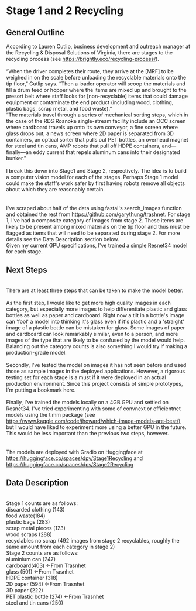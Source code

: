 # Stage 1 and 2 Recycling
## General Outline
According to Lauren Cutlip, business development and outreach manager at the Recycling & Disposal Solutions of Virginia, there are stages to the recycling process (see https://brightly.eco/recycling-process/).  
<br/>“When the driver completes their route, they arrive at the [MRF] to be weighed in on the scale before unloading the recyclable materials onto the tip floor,” Cutlip says. “Then a loader operator will scoop the materials and fill a drum feed or hopper where the items are mixed up and brought to the presort belt where staff looks for [non-recyclable] items that could damage equipment or contaminate the end product (including wood, clothing, plastic bags, scrap metal, and food waste).”
<br/>“The materials travel through a series of mechanical sorting steps, which in the case of the RDS Roanoke single-stream facility include an OCC screen where cardboard travels up onto its own conveyor, a fine screen where glass drops out, a news screen where 2D paper is separated from 3D containers, an optical sorter that pulls out PET bottles, an overhead magnet for steel and tin cans, AMP robots that pull off HDPE containers, and—finally—an eddy current that repels aluminum cans into their designated bunker.”
<br/><br/>I break this down into Stage1 and Stage 2, respectively.  The idea is to build a computer vision model for each of the stages.  Perhaps Stage 1 model could make the staff's work safer by first having robots remove all objects about which they are reasonably certain.  
<br/></br> I've scraped about half of the data using fastai's search_images function and obtained the rest from https://github.com/garythung/trashnet.  For stage 1, I've had a composite category of images from stage 2.  These items are likely to be present among mixed materials on the tip floor and thus must be flagged as items that will need to be separated during stage 2.  For more details see the Data Description section below.
<br/>Given my current GPU specifications, I've trained a simple Resnet34 model for each stage. 
## Next Steps
<br/>There are at least three steps that can be taken to make the model better.
<br/><br/>As the first step, I would like to get more high quality images in each category, but especially more images to help differentiate plastic and glass bottles as well as paper and cardboard.  Right now a tilt in a bottle's image can 'fool' a model into thinking it's glass even if it's plastic and a 'straight' image of a plastic bottle can be mistaken for glass.  Some images of paper and cardboard can look remarkably similar, even to a person, and more images of the type that are likely to be confused by the model would help.  Balancing out the category counts is also something I would try if making a production-grade model.  
<br/>Secondly, I've tested the model on images it has not seen before and used those as sample images in the deployed applications.  However, a rigorous testing set for each stage is a must if it were deployed in an actual production environment.  Since this project consists of simple prototypes, I'm putting a bookmark here.  
<br/> Finally, I've trained the models locally on a 4GB GPU and settled on Resnet34.  I've tried experimenting with some of convnext or efficientnet models using the timm package (see https://www.kaggle.com/code/jhoward/which-image-models-are-best/), but I would have liked to experiment more using a better GPU in the future.  This would be less important than the previous two steps, however.   
<br/><br/> The models are deployed with Gradio on Huggingface at https://huggingface.co/spaces/dpv/Stage1Recycling and https://huggingface.co/spaces/dpv/Stage2Recycling

## Data Description
<br/>
Stage 1 counts are as follows: 
    <br/>discarded clothing (143)
    <br/>food waste(184)
    <br/>plastic bags (283)
    <br/>scrap metal pieces (123)
    <br/>wood scraps (288)
    <br/>recyclables no scrap (492 images from stage 2 recyclables, roughly the same amount from each category in stage 2)
<br/>
Stage 2 counts are as follows: 
    <br/>aluminium can (247)
    <br/>cardboard(403) <-From Trasnhet
    <br/>glass (501) <-From Trasnhet
    <br/>HDPE container (318)
    <br/>2D paper (594) <-From Trasnhet
    <br/>3D paper (222)
    <br/>PET plastic bottle (274) <-From Trasnhet
    <br/>steel and tin cans (250)
